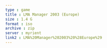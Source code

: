 ```yaml
---
type : game
title : LMA Manager 2003 (Europe)
size : 1.4 G
format : iso
archive : zip
server : myrient
link2 : LMA%20Manager%202003%20%28Europe%29
---
```


